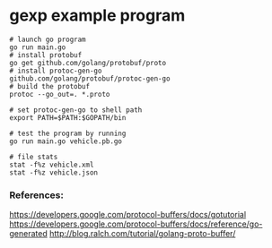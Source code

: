 
# gexp example program

```
# launch go program
go run main.go
# install protobuf
go get github.com/golang/protobuf/proto
# install protoc-gen-go
github.com/golang/protobuf/protoc-gen-go
# build the protobuf
protoc --go_out=. *.proto

# set protoc-gen-go to shell path
export PATH=$PATH:$GOPATH/bin

# test the program by running
go run main.go vehicle.pb.go

# file stats
stat -f%z vehicle.xml
stat -f%z vehicle.json
```


### References: 
https://developers.google.com/protocol-buffers/docs/gotutorial
https://developers.google.com/protocol-buffers/docs/reference/go-generated
http://blog.ralch.com/tutorial/golang-proto-buffer/


